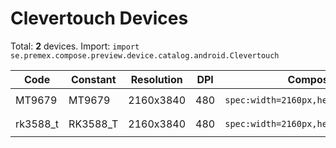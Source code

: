 # Clevertouch Devices

Total: **2** devices. Import: `import se.premex.compose.preview.device.catalog.android.Clevertouch`

| Code | Constant | Resolution | DPI | Compose Spec | Preview Usage |
|------|----------|------------|-----|-------------|---------------|
| MT9679 | MT9679 | 2160x3840 | 480 | `spec:width=2160px,height=3840px,dpi=480` | `@Preview(device = Clevertouch.MT9679)` |
| rk3588_t | RK3588_T | 2160x3840 | 480 | `spec:width=2160px,height=3840px,dpi=480` | `@Preview(device = Clevertouch.RK3588_T)` |

<!-- Generated automatically. Do not edit manually. -->
